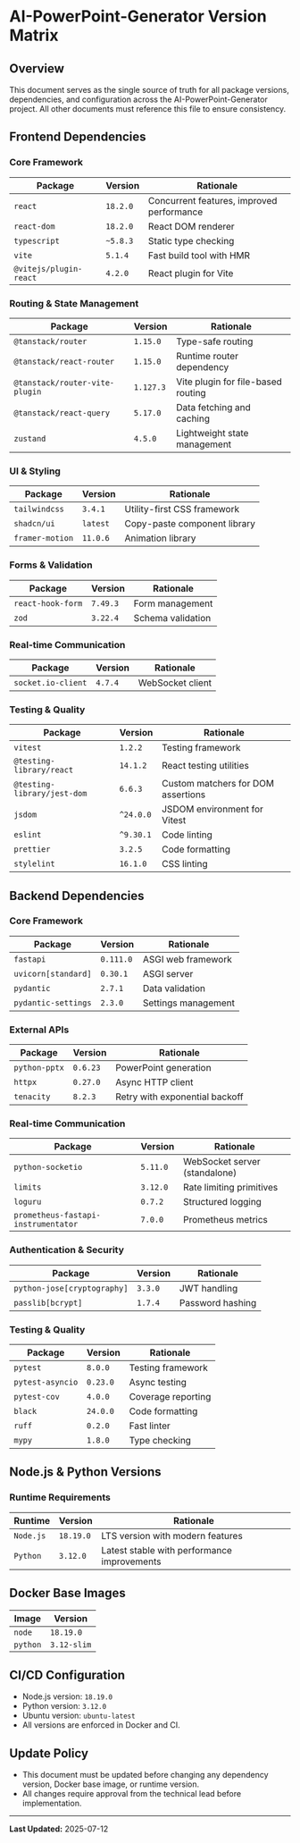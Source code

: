 # AI-PowerPoint-Generator Version Matrix

## Overview
This document serves as the single source of truth for all package versions, dependencies, and configuration across the AI-PowerPoint-Generator project. All other documents must reference this file to ensure consistency.

## Frontend Dependencies

### Core Framework
| Package | Version | Rationale |
|---------|---------|-----------|
| `react` | `18.2.0` | Concurrent features, improved performance |
| `react-dom` | `18.2.0` | React DOM renderer |
| `typescript` | `~5.8.3` | Static type checking |
| `vite` | `5.1.4` | Fast build tool with HMR |
| `@vitejs/plugin-react` | `4.2.0` | React plugin for Vite |

### Routing & State Management
| Package | Version | Rationale |
|---------|---------|-----------|
| `@tanstack/router` | `1.15.0` | Type-safe routing |
| `@tanstack/react-router` | `1.15.0` | Runtime router dependency |
| `@tanstack/router-vite-plugin` | `1.127.3` | Vite plugin for file-based routing |
| `@tanstack/react-query` | `5.17.0` | Data fetching and caching |
| `zustand` | `4.5.0` | Lightweight state management |

### UI & Styling
| Package | Version | Rationale |
|---------|---------|-----------|
| `tailwindcss` | `3.4.1` | Utility-first CSS framework |
| `shadcn/ui` | `latest` | Copy-paste component library |
| `framer-motion` | `11.0.6` | Animation library |

### Forms & Validation
| Package | Version | Rationale |
|---------|---------|-----------|
| `react-hook-form` | `7.49.3` | Form management |
| `zod` | `3.22.4` | Schema validation |

### Real-time Communication
| Package | Version | Rationale |
|---------|---------|-----------|
| `socket.io-client` | `4.7.4` | WebSocket client |

### Testing & Quality
| Package | Version | Rationale |
|---------|---------|-----------|
| `vitest` | `1.2.2` | Testing framework |
| `@testing-library/react` | `14.1.2` | React testing utilities |
| `@testing-library/jest-dom` | `6.6.3` | Custom matchers for DOM assertions |
| `jsdom` | `^24.0.0` | JSDOM environment for Vitest |
| `eslint` | `^9.30.1` | Code linting |
| `prettier` | `3.2.5` | Code formatting |
| `stylelint` | `16.1.0` | CSS linting |

## Backend Dependencies

### Core Framework
| Package | Version | Rationale |
|---------|---------|-----------|
| `fastapi` | `0.111.0` | ASGI web framework |
| `uvicorn[standard]` | `0.30.1` | ASGI server |
| `pydantic` | `2.7.1` | Data validation |
| `pydantic-settings` | `2.3.0` | Settings management |

### External APIs
| Package | Version | Rationale |
|---------|---------|-----------|
| `python-pptx` | `0.6.23` | PowerPoint generation |
| `httpx` | `0.27.0` | Async HTTP client |
| `tenacity` | `8.2.3` | Retry with exponential backoff |

### Real-time Communication
| Package | Version | Rationale |
|---------|---------|-----------|
| `python-socketio` | `5.11.0` | WebSocket server (standalone) |
| `limits` | `3.12.0` | Rate limiting primitives |
| `loguru` | `0.7.2` | Structured logging |
| `prometheus-fastapi-instrumentator` | `7.0.0` | Prometheus metrics |

### Authentication & Security
| Package | Version | Rationale |
|---------|---------|-----------|
| `python-jose[cryptography]` | `3.3.0` | JWT handling |
| `passlib[bcrypt]` | `1.7.4` | Password hashing |

### Testing & Quality
| Package | Version | Rationale |
|---------|---------|-----------|
| `pytest` | `8.0.0` | Testing framework |
| `pytest-asyncio` | `0.23.0` | Async testing |
| `pytest-cov` | `4.0.0` | Coverage reporting |
| `black` | `24.0.0` | Code formatting |
| `ruff` | `0.2.0` | Fast linter |
| `mypy` | `1.8.0` | Type checking |

## Node.js & Python Versions

### Runtime Requirements
| Runtime | Version | Rationale |
|---------|---------|-----------|
| `Node.js` | `18.19.0` | LTS version with modern features |
| `Python` | `3.12.0` | Latest stable with performance improvements |

## Docker Base Images
| Image | Version |
|-------|---------|
| `node` | `18.19.0` |
| `python` | `3.12-slim` |

## CI/CD Configuration
- Node.js version: `18.19.0`
- Python version: `3.12.0`
- Ubuntu version: `ubuntu-latest`
- All versions are enforced in Docker and CI.

## Update Policy
- This document must be updated before changing any dependency version, Docker base image, or runtime version.
- All changes require approval from the technical lead before implementation.

---

**Last Updated:** 2025-07-12